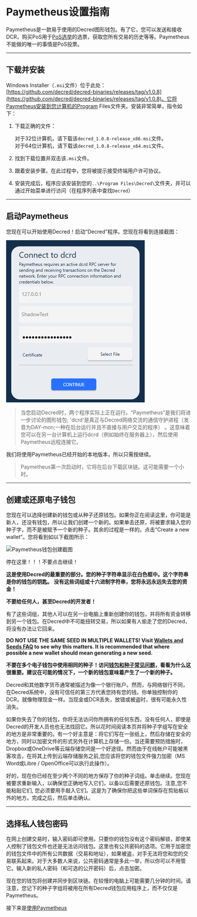# **Paymetheus设置指南** #

Paymetheus是一款易于使用的Decred图形钱包。有了它，您可以发送和接收DCR，购买PoS用于[PoS选举](/mining/proof-of-stake.md)的选票，获取您所有交易的历史等等。Paymetheus不能做的唯一的事情是PoS投票。

---

## **下载并安装** ##

Windows Installer（`.msi`文件）位于此处：[https://github.com/decred/decred-binaries/releases/tag/v1.0.8](https://github.com/decred/decred-binaries/releases/tag/v1.0.8)。它将Paymetheus安装到您计算机的Program Files文件夹。安装非常简单，指令如下：

1. 下载正确的文件：

      对于32位计算机，请下载该`decred_1.0.8-release_x86.msi`文件。 <br />
      对于64位计算机，请下载该`decred_1.0.8-release_x64.msi`文件。

2. 找到下载位置并双击该`.msi`文件。

3. 跟着安装步骤。在此过程中，您将被提示接受终端用户许可协议。

4. 安装完成后，程序应该安装到您的`..\Program Files\Decred\`文件夹，并可以通过开始菜单进行访问（在程序列表中查找`Decred`）

---

## **启动Paymetheus** ##
您现在可以开始使用Decred！启动“Decred”程序。您现在将看到连接截图：

![Paymetheus连接截图](../../img/Paymetheus-dcrd-login.png)

>当您启动Decred时，两个程序实际上正在运行。“Paymetheus”是我们将进一步讨论的图形钱包;
>'dcrd'是真正与Decred网络交流的通信守护进程（发音为DAY-mon;一种在后台运行并且不直接与用户交互的程序）
>。这意味着您可以在另一台计算机上运行dcrd（例如始终在服务器上），然后使用Paymetheus远程连接它。

我们将使用Paymetheus已经开始的本地版本，所以只需按继续。

>Paymetheus第一次启动时，它将在后台下载区块链。这可能需要一个小时。

---

## **创建或还原电子钱包** ##
您现在可以选择创建新的钱包或从种子还原钱包。如果你正在阅读这里，你可能是新人，还没有钱包，所以让我们创建一个新的。如果单击还原，将被要求输入您的种子字，而不是被赋予一个新的种子。其余的过程是一样的。点击“Create a new wallet”。您将看到如以下截图所示：

![Paymetheus钱包创建截图](/img/Paymetheus-seed-window.png)

<i class="fa fa-exclamation-triangle"></i>停在这里！！！不要点击继续！

**这是使用Decred的最重要的部分。您的种子字符串显示在白色框中。这个字符串是你的钱包的钥匙。**
**没有这些词组或十六进制字符串，您将永远永远失去您的资金！**

**不要给任何人，甚至Decred的开发者！**

有了这些词组，其他人可以在另一台电脑上重新创建你的钱包，并将所有资金转移到另一个钱包。在Decred中不可能扭转交易，所以如果有人偷走了您的Decred，将没有办法让它回来。

<i class="fa fa-exclamation-triangle"></i> **DO NOT USE THE SAME SEED IN MULTIPLE WALLETS! Visit [Wallets and Seeds FAQ](/faq/wallets-and-seeds.md#3-can-i-run-multiple-wallets) to see why this matters. It is recommended that where possible a new wallet should mean generating a new seed.**

**不要在多个电子钱包中使用相同的种子！访问[钱包和种子常见问题](/faq/wallets-and-seeds.md#3-can-i-run-multiple-wallets)，看看为什么这很重要。建议在可能的情况下，一个新的钱包意味着产生了一个新的种子。**

Decred和其他数字货币通常被描述为像一个银行账户。然而，与网络银行不同，在Decred系统中，没有可信任的第三方代表您持有您的钱。你单独控制你的DCR，就像物理现金一样。当现金或DCR丢失，放错或被盗时，很有可能永久性消失。

如果你失去了你的钱包，你将无法访问你所拥有的任何东西，没有任何人，即使是Decred的开发人员也也无法找回它。所以花时间阅读本页并将种子字组写在安全的地方是非常重要的。有一个好主意是：将它们写在一张纸上，然后存储在安全的地方，同时以加密文件的形式另外在计算机上存储一份。当还需要预防措施时，Dropbox或OneDrive等云端存储空间是一个好途径。然而由于在线帐户可能被黑客攻击，在将其上传到云端存储服务之前,您应该将您的钱包文件强力加密（MS Word或Libre / OpenOffice可以执行此操作）。

好的，现在你已经在至少两个不同的地方保存了你的种子词组。单击继续。您现在被要求重新输入，以确保您正确地写入它们，以备以后需要还原钱包。注意,您不能粘贴它们, 您必须要用手敲入它们。这是为了确保你把这些单词保存在剪贴板以外的地方。完成之后，然后单击确认。

---

## **选择私人钱包密码** ##
在网上创建交易时，输入密码即可使用。只要你的钱包没有这个密码解锁，即使某人控制了钱包文件也还是无法访问钱包。这里也有公共密码的选项。它用于加密您的钱包文件中的所有公共数据（交易和地址），如果被盗，对手无法将您和您的交易联系起来。对于大多数人来说，公共密码通常是多此一举，所以你可以不用管它。输入新的私人密码（和可选的公开密码）后，点击加密。

现在您的钱包将创建并同步到区块链。在较慢的电脑上可能需要几分钟的时间。请注意，您记下的种子字组将被用在所有Decred钱包应用程序上，而不仅仅是Paymetheus。

接下来是[使用Paymetheus](using-paymetheus.md)
